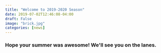 ```yaml
---
title: "Welcome to 2019-2020 Season"
date: 2019-07-02T12:46:08-04:00
draft: False
image: "brick.jpg"
categories: [news]
---
```

### Hope your summer was awesome! We'll see you on the lanes.
